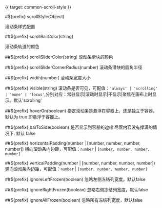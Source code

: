 {{ target: common-scroll-style }}

#${prefix} scrollStyle(Object)

滚动条样式配置

##${prefix} scrollRailColor(string)

滚动条轨道的颜色

##${prefix} scrollSliderColor(string)
滚动条滑块的颜色

##${prefix} scrollSliderCornerRadius(number)
滚动条滑块的圆角半径

##${prefix} width(number)
滚动条宽度大小

##${prefix} visible(string)
滚动条是否可见，可配值：`'always' | 'scrolling' | 'none' | 'focus'`,分别对应：常驻显示|滚动时显示|不显示|聚焦在画布上时显示。默认'scrolling'

##${prefix} hoverOn(boolean)
指定滚动条是悬浮在容器上，还是独立于容器。默认为 true 即悬浮于容器上。

##${prefix} barToSide(boolean)
是否显示到容器的边缘 尽管内容没有撑满的情况下. 默认 false

##${prefix} horizontalPadding(number | [number, number, number, number])
横向滚动条内边距，可配值：`number` | `[number, number, number, number]`

##${prefix} verticalPadding(number | [number, number, number, number])
竖向滚动条内边距，可配值：`number` | `[number, number, number, number]`

##${prefix} ignoreLeftFrozen(boolean)
忽略左侧冻结列宽度，默认false

##${prefix} ignoreRightFrozen(boolean)
忽略右侧冻结列宽度，默认false

##${prefix} ignoreAllFrozen(boolean)
忽略所有冻结列宽度，默认false
